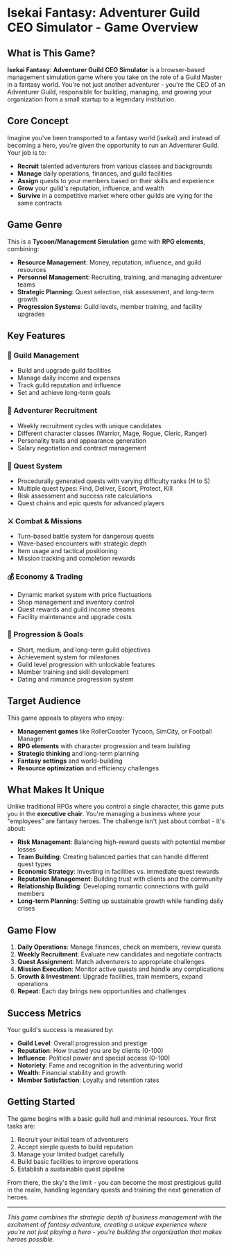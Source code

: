 # Isekai Fantasy: Adventurer Guild CEO Simulator - Game Overview

## What is This Game?

**Isekai Fantasy: Adventurer Guild CEO Simulator** is a browser-based management simulation game where you take on the role of a Guild Master in a fantasy world. You're not just another adventurer - you're the CEO of an Adventurer Guild, responsible for building, managing, and growing your organization from a small startup to a legendary institution.

## Core Concept

Imagine you've been transported to a fantasy world (isekai) and instead of becoming a hero, you're given the opportunity to run an Adventurer Guild. Your job is to:

- **Recruit** talented adventurers from various classes and backgrounds
- **Manage** daily operations, finances, and guild facilities
- **Assign** quests to your members based on their skills and experience
- **Grow** your guild's reputation, influence, and wealth
- **Survive** in a competitive market where other guilds are vying for the same contracts

## Game Genre

This is a **Tycoon/Management Simulation** game with **RPG elements**, combining:
- **Resource Management**: Money, reputation, influence, and guild resources
- **Personnel Management**: Recruiting, training, and managing adventurer teams
- **Strategic Planning**: Quest selection, risk assessment, and long-term growth
- **Progression Systems**: Guild levels, member training, and facility upgrades

## Key Features

### 🏰 Guild Management
- Build and upgrade guild facilities
- Manage daily income and expenses
- Track guild reputation and influence
- Set and achieve long-term goals

### 👥 Adventurer Recruitment
- Weekly recruitment cycles with unique candidates
- Different character classes (Warrior, Mage, Rogue, Cleric, Ranger)
- Personality traits and appearance generation
- Salary negotiation and contract management

### 📜 Quest System
- Procedurally generated quests with varying difficulty ranks (H to S)
- Multiple quest types: Find, Deliver, Escort, Protect, Kill
- Risk assessment and success rate calculations
- Quest chains and epic quests for advanced players

### ⚔️ Combat & Missions
- Turn-based battle system for dangerous quests
- Wave-based encounters with strategic depth
- Item usage and tactical positioning
- Mission tracking and completion rewards

### 💰 Economy & Trading
- Dynamic market system with price fluctuations
- Shop management and inventory control
- Quest rewards and guild income streams
- Facility maintenance and upgrade costs

### 🎯 Progression & Goals
- Short, medium, and long-term guild objectives
- Achievement system for milestones
- Guild level progression with unlockable features
- Member training and skill development
- Dating and romance progression system

## Target Audience

This game appeals to players who enjoy:
- **Management games** like RollerCoaster Tycoon, SimCity, or Football Manager
- **RPG elements** with character progression and team building
- **Strategic thinking** and long-term planning
- **Fantasy settings** and world-building
- **Resource optimization** and efficiency challenges

## What Makes It Unique

Unlike traditional RPGs where you control a single character, this game puts you in the **executive chair**. You're managing a business where your "employees" are fantasy heroes. The challenge isn't just about combat - it's about:

- **Risk Management**: Balancing high-reward quests with potential member losses
- **Team Building**: Creating balanced parties that can handle different quest types
- **Economic Strategy**: Investing in facilities vs. immediate quest rewards
- **Reputation Management**: Building trust with clients and the community
- **Relationship Building**: Developing romantic connections with guild members
- **Long-term Planning**: Setting up sustainable growth while handling daily crises

## Game Flow

1. **Daily Operations**: Manage finances, check on members, review quests
2. **Weekly Recruitment**: Evaluate new candidates and negotiate contracts
3. **Quest Assignment**: Match adventurers to appropriate challenges
4. **Mission Execution**: Monitor active quests and handle any complications
5. **Growth & Investment**: Upgrade facilities, train members, expand operations
6. **Repeat**: Each day brings new opportunities and challenges

## Success Metrics

Your guild's success is measured by:
- **Guild Level**: Overall progression and prestige
- **Reputation**: How trusted you are by clients (0-100)
- **Influence**: Political power and special access (0-100)
- **Notoriety**: Fame and recognition in the adventuring world
- **Wealth**: Financial stability and growth
- **Member Satisfaction**: Loyalty and retention rates

## Getting Started

The game begins with a basic guild hall and minimal resources. Your first tasks are:
1. Recruit your initial team of adventurers
2. Accept simple quests to build reputation
3. Manage your limited budget carefully
4. Build basic facilities to improve operations
5. Establish a sustainable quest pipeline

From there, the sky's the limit - you can become the most prestigious guild in the realm, handling legendary quests and training the next generation of heroes.

---

*This game combines the strategic depth of business management with the excitement of fantasy adventure, creating a unique experience where you're not just playing a hero - you're building the organization that makes heroes possible.*
